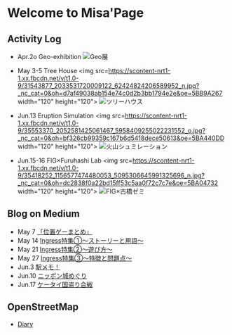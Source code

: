 # Welcome to Misa'Page
## Activity Log
* Apr.2o Geo-exhibition
![Geo展](https://scontent-nrt1-1.xx.fbcdn.net/v/t1.0-9/30743391_10210409503865553_5862409486051835904_n.jpg?_nc_cat=0&oh=2a3e7d5958747b3faab647a80aeded32&oe=5B7D1E0D)


* May 3-5 Tree House
<img src=https://scontent-nrt1-1.xx.fbcdn.net/v/t1.0-9/31543877_2033531720009122_62424824206589952_n.jpg?_nc_cat=0&oh=d7af49038ab154e74c0d2b3bb1794e2e&oe=5BB9A267 width="120" height="120">
![ツリーハウス](https://scontent-nrt1-1.xx.fbcdn.net/v/t1.0-9/31543877_2033531720009122_62424824206589952_n.jpg?_nc_cat=0&oh=d7af49038ab154e74c0d2b3bb1794e2e&oe=5BB9A267)


* Jun.13 Eruption Simulation
<img src=https://scontent-nrt1-1.xx.fbcdn.net/v/t1.0-9/35553370_2052581425061467_5958409255022231552_o.jpg?_nc_cat=0&oh=bf326cb99359c167b6d5418dece50613&oe=5BA440DD width="120" height="120">
![火山シュミレーション](https://scontent-nrt1-1.xx.fbcdn.net/v/t1.0-9/35553370_2052581425061467_5958409255022231552_o.jpg?_nc_cat=0&oh=bf326cb99359c167b6d5418dece50613&oe=5BA440DD)


* Jun.15-16 FIG×Furuhashi Lab
<img src=https://scontent-nrt1-1.xx.fbcdn.net/v/t1.0-9/35418252_1156577474480053_5095306645991325696_n.jpg?_nc_cat=0&oh=dc2838f0a22bd15ff53c5aa0f72c7c7e&oe=5BA04732 width="120" height="120">
![FIG×古橋ゼミ](https://scontent-nrt1-1.xx.fbcdn.net/v/t1.0-9/35418252_1156577474480053_5095306645991325696_n.jpg?_nc_cat=0&oh=dc2838f0a22bd15ff53c5aa0f72c7c7e&oe=5BA04732)



## Blog on Medium
* May 7 [「位置ゲーまとめ」](https://medium.com/furuhashilab/%E3%81%A9%E3%82%93%E3%81%AA%E4%BD%8D%E7%BD%AE%E6%83%85%E5%A0%B1%E3%82%B2%E3%83%BC%E3%83%A0%E3%81%8C%E3%81%82%E3%82%8B%E3%81%AE-f192485550a9)
* May 14 [Ingress特集①～ストーリーと用語～](https://medium.com/furuhashilab/ingress%E7%89%B9%E9%9B%86%E2%91%A0-478fe941a48b)
* May 21 [Ingress特集②～遊び方～](https://medium.com/furuhashilab/ingress%E7%89%B9%E9%9B%86%E2%91%A1-%E9%81%8A%E3%81%B3%E6%96%B9-cc7cbdba95f1)
* May 27 [Ingress特集③～特徴と問題点～](https://medium.com/furuhashilab/ingress%E7%89%B9%E9%9B%86%E2%91%A2-%E7%89%B9%E5%BE%B4%E3%81%A8%E5%95%8F%E9%A1%8C%E7%82%B9-8fc24ced6bde)
* Jun.3 [駅メモ！](https://medium.com/furuhashilab/%E9%A7%85%E3%83%A1%E3%83%A2-71b066aece01)
* Jun.10 [ニッポン城めぐり](https://medium.com/furuhashilab/%E3%83%8B%E3%83%83%E3%83%9D%E3%83%B3%E5%9F%8E%E3%82%81%E3%81%90%E3%82%8A-e7a413d6fb41)
* Jun.17 [ケータイ国盗り合戦](https://medium.com/furuhashilab/%E5%9B%BD%E7%9B%97%E3%82%8A%E5%90%88%E6%88%A6-94d15efcd151)

## OpenStreetMap
* [Diary](https://www.openstreetmap.org/user/MISA_AGU/diary/38650)

